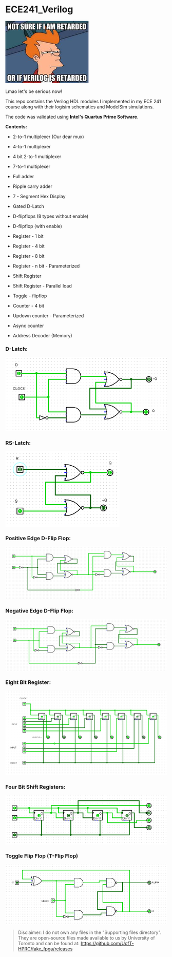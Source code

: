 # ECE241_Verilog

![meme](/schematics/meme.jpg)

Lmao let's be serious now!

This repo contains the Verilog HDL modules I implemented in my ECE 241 course along with their logisim schematics and ModelSim simulations.

The code was validated using **Intel's Quartus Prime Software**.

**Contents:**

* 2-to-1 multiplexer (Our dear mux)

* 4-to-1 multiplexer

* 4 bit 2-to-1 multiplexer

* 7-to-1 multiplexer

* Full adder

* Ripple carry adder

* 7 - Segment Hex Display

* Gated D-Latch

* D-flipflops (8 types without enable)

* D-flipflop (with enable)

* Register - 1 bit

* Register - 4 bit

* Register - 8 bit

* Register - n bit - Parameterized

* Shift Register

* Shift Register - Parallel load

* Toggle - flipflop

* Counter - 4 bit

* Updown counter - Parameterized

* Async counter

* Address Decoder (Memory)

### D-Latch:

![D-Latch](/schematics/d_latch.PNG)

### RS-Latch:

![RS-Latch](/schematics/rs_latch.PNG)

### Positive Edge D-Flip Flop:

![Positive edge D-Flip Flop](/schematics/Pos_edge_D_flipflop.PNG)

### Negative Edge D-Flip Flop:

![Negative edge D-Flip Flop](/schematics/Neg_edge_D_flipflop.PNG)

### Eight Bit Register:

![Eight Bit Register](/schematics/eight_bit_register.PNG)

### Four Bit Shift Registers:

![Four Bit Shift Registers](/schematics/shift_registers.PNG)

### Toggle Flip Flop (T-Flip Flop)

![T Flip Flop](/schematics/T_FlipFlop.PNG)

> Disclaimer: I do not own any files in the "Supporting files directory". They are open-source files made available to us by University of Toronto and can be found at: https://github.com/UofT-HPRC/fake_fpga/releases

